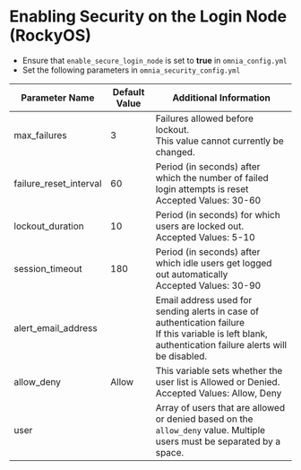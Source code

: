 # Enabling Security on the Login Node (RockyOS)

* Ensure that `enable_secure_login_node` is set to **true** in `omnia_config.yml`
* Set the following parameters in `omnia_security_config.yml`

|  Parameter Name        |  Default Value  |  Additional Information                                                                                                                                          |
|------------------------|-----------------|------------------------------------------------------------------------------------------------------------------------------------------------------------------|
| max_failures           | 3               | Failures allowed before lockout. <br> This value cannot currently   be changed.                                                                                  |
| failure_reset_interval | 60              | Period (in seconds) after which the number of failed login attempts is   reset <br> Accepted Values: 30-60                                                       |
| lockout_duration       | 10              | Period (in seconds) for which users are locked out. <br> Accepted   Values: 5-10                                                                                 |
| session_timeout        | 180             | Period (in seconds) after which idle users get logged out automatically   <br> Accepted Values: 30-90                                                            |
| alert_email_address    |                 | Email address used for sending alerts in case of authentication failure   <br> If this variable is left blank, authentication failure alerts will   be disabled. |
| allow_deny             | Allow           | This variable sets whether the user list is Allowed or Denied. <br>   Accepted Values: Allow, Deny                                                               |
| user                   |                 | Array of users that are allowed or denied based on the `allow_deny`   value. Multiple users must be separated by a space.                                        |

